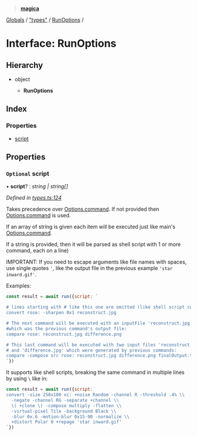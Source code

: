> **[magica](../README.md)**

[Globals](../README.md) / ["types"](../modules/_types_.md) / [RunOptions](_types_.runoptions.md) /

# Interface: RunOptions

## Hierarchy

* object

  * **RunOptions**

## Index

### Properties

* [script](_types_.runoptions.md#optional-script)

## Properties

### `Optional` script

• **script**? : *string | string[]*

*Defined in [types.ts:124](https://github.com/cancerberoSgx/magica/blob/f07fbfd/src/types.ts#L124)*

Takes precedence over [Options.command](_types_.options.md#command). If not provided then  [Options.command](_types_.options.md#command) is used.

If an array of string is given each item will be executed just like main's [Options.command](_types_.options.md#command).

If a string is provided, then it will be parsed as shell script with 1 or more command, each on a line)

IMPORTANT: If you need to escape arguments like file names with spaces, use single quotes `'`, like the
output file in the previous example `'star inward.gif'`.

Examples:

```js
const result = await run({script: `

# lines starting with # like this one are omitted (like shell script comments)
convert rose: -sharpen 0x1 reconstruct.jpg

# The next command will be executed with an inputFile 'reconstruct.jpg'
#which was the previous command's output file:
compare rose: reconstruct.jpg difference.png

# This last command will be executed with two input files 'reconstruct.jpg'
# and 'difference.jpg' which were generated by previous commands:
compare -compose src rose: reconstruct.jpg difference.png finalOutput.tiff
`})
```

It supports like shell scripts, breaking the same command in multiple lines by using `\` like in:

```js
const result = await run({script:`
convert -size 250x100 xc: +noise Random -channel R -threshold .4% \\
  -negate -channel RG -separate +channel \\
  \( +clone \) -compose multiply -flatten \\
  -virtual-pixel Tile -background Black \\
  -blur 0x.6 -motion-blur 0x15-90 -normalize \\
  +distort Polar 0 +repage 'star inward.gif'
`})
```